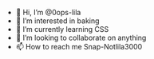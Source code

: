 - 👋 Hi, I’m @0ops-lila
- 👀 I’m interested in baking
- 🌱 I’m currently learning CSS
- 💞️ I’m looking to collaborate on anything
- 📫 How to reach me Snap-Notlila3000

<!---
0ops-lila/0ops-lila is a ✨ special ✨ repository because its `README.md` (this file) appears on your GitHub profile.
You can click the Preview link to take a look at your changes.
--->
